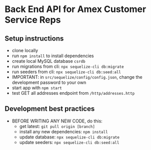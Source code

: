 # Back End API for Amex Customer Service Reps

## Setup instructions
- clone locally
- run ```npm install``` to install dependencies
- create local MySQL database ```csrdb```
- run migrations from cli: ```npx sequelize-cli db:migrate```
- run seeders from cli: ```npx sequelize-cli db:seed:all```
- IMPORTANT: in ```src/sequelize/config/config.json```, change the development password to your own
- start app with ```npm start```
- test GET all addresses endpoint from ```/http/addresses.http```

## Development best practices
- BEFORE WRITING ANY NEW CODE, do this:
    - get latest: ```git pull origin [branch]```
    - install any new dependencies: ```npm install```
    - update database: ```npx sequelize-cli db:migrate``` 
    - update seeders: ```npx sequelize-cli db:seed:all```
    